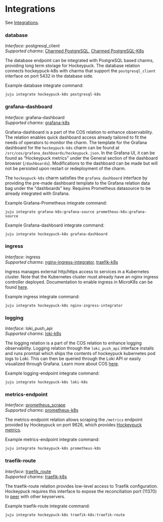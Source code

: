 # Integrations

See [Integrations](https://charmhub.io/hockeypuck-k8s/integrations).

### database

_Interface_: postgresql_client    
_Supported charms_: [Charmed PostgreSQL](https://charmhub.io/postgresql), [Charmed PostgreSQL-K8s](https://charmhub.io/postgresql-k8s)

The database endpoint can be integrated with PostgreSQL based charms, providing long term storage for Hockeypuck.
The database relation connects hockeypuck-k8s with charms that support the `postgresql_client` interface on port 5432
in the database side.

Example database integrate command: 
```
juju integrate hockeypuck-k8s postgresql-k8s
```

### grafana-dashboard

_Interface_: grafana-dashboard  
_Supported charms_: [grafana-k8s](https://charmhub.io/grafana-k8s)

Grafana-dashboard is a part of the COS relation to enhance observability.
The relation enables quick dashboard access already tailored to fit the needs of
operators to monitor the charm. The template for the Grafana dashboard for the
`hockeypuck-k8s` charm can be found at `/src/cos/grafana_dashboards/hockeypuck.json`.
In the Grafana UI, it can be found as “Hockeypuck metrics” under the General section of the 
dashboard browser (`/dashboards`). Modifications to the dashboard can be made but will not be 
persisted upon restart or redeployment of the charm.

The `hockeypuck-k8s` charm satisfies the `grafana_dashboard` interface by providing the 
pre-made dashboard template to the Grafana relation data bag under the "dashboards" key. 
Requires Prometheus datasource to be already integrated with Grafana.

Example Grafana-Prometheus integrate command: 
```
juju integrate grafana-k8s:grafana-source prometheus-k8s:grafana-source
```  
Example Grafana-dashboard integrate command: 
```
juju integrate hockeypuck-k8s grafana-dashboard
```

### ingress

_Interface_: ingress  
_Supported charms_: [nginx-ingress-integrator](https://charmhub.io/nginx-ingress-integrator), [traefik-k8s](https://charmhub.io/traefik-k8s)

Ingress manages external http/https access to services in a Kubernetes cluster.
Note that the Kubernetes cluster must already have an nginx ingress controller deployed. 
Documentation to enable ingress in MicroK8s can be found 
[here](https://microk8s.io/docs/addon-ingress).

Example ingress integrate command: 
```
juju integrate hockeypuck-k8s nginx-ingress-integrator
```

### logging

_Interface_: loki_push_api  
_Supported charms_: [loki-k8s](https://charmhub.io/loki-k8s)

The logging relation is a part of the COS relation to enhance logging observability.
Logging relation through the `loki_push_api` interface installs and runs promtail which ships the
contents of hockeypuck kubernetes pod logs to Loki.
This can then be queried through the Loki API or easily visualized through Grafana. Learn more about COS
[here](https://charmhub.io/topics/canonical-observability-stack).

Example logging-endpoint integrate command: 
```
juju integrate hockeypuck-k8s loki-k8s
```

### metrics-endpoint

_Interface_: [prometheus_scrape](https://charmhub.io/interfaces/prometheus_scrape-v0)  
_Supported charms_: [prometheus-k8s](https://charmhub.io/prometheus-k8s)

The metrics-endpoint relation allows scraping the `/metrics` endpoint provided by Hockeypuck
on port 9626, which provides [Hockeypuck metrics](https://charmhub.io/hockeypuck-k8s/docs/explanation-architecture). 

Example metrics-endpoint integrate command: 
```
juju integrate hockeypuck-k8s prometheus-k8s
```

### traefik-route

_Interface_: [traefik_route](https://charmhub.io/traefik-k8s/integrations#traefik-route)  
_Supported charms_: [traefik-k8s](https://charmhub.io/traefik-k8s)

The traefik-route relation provides low-level access to Traefik configuration. Hockeypuck requires 
this interface to expose the reconciliation port (11370) to [peer](https://hockeypuck.io/configuration.html#:~:text=1.4.-,Recon,-Hockeypuck%20supports%20the) with other keyservers.

Example traefik-route integrate command: 
```
juju integrate hockeypuck-k8s traefik-k8s:traefik-route
```

